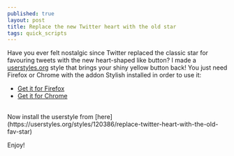 ```yaml
---
published: true
layout: post
title: Replace the new Twitter heart with the old star
tags: quick_scripts
---
```

Have you ever felt nostalgic since Twitter replaced the classic star for favouring tweets with the new heart-shaped like button? I made a [userstyles.org](userstyles.org) style that brings your shiny yellow button back! You just need Firefox or Chrome with the addon Stylish installed in order to use it:

- [Get it for Firefox](https://addons.mozilla.org/en-US/firefox/addon/stylish/)
- [Get it for Chrome](https://chrome.google.com/webstore/detail/stylish/fjnbnpbmkenffdnngjfgmeleoegfcffe)

<br/>
Now install the userstyle from [here](https://userstyles.org/styles/120386/replace-twitter-heart-with-the-old-fav-star)

Enjoy!
